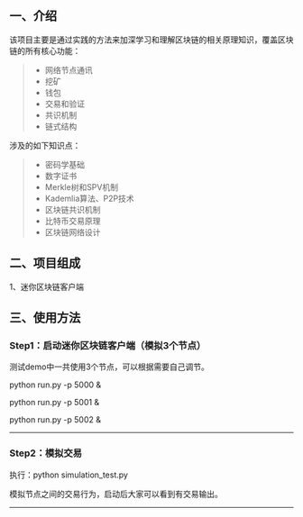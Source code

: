 
## 一、介绍

该项目主要是通过实践的方法来加深学习和理解区块链的相关原理知识，覆盖区块链的所有核心功能：
> * 网络节点通讯
> * 挖矿
> * 钱包
> * 交易和验证
> * 共识机制
> * 链式结构

涉及的如下知识点：

> * 密码学基础
> * 数字证书
> * Merkle树和SPV机制
> * Kademlia算法、P2P技术
> * 区块链共识机制
> * 比特币交易原理
> * 区块链网络设计

## 二、项目组成
1、迷你区块链客户端

## 三、使用方法

### **Step1：启动迷你区块链客户端（模拟3个节点）**
测试demo中一共使用3个节点，可以根据需要自己调节。

python run.py -p 5000 &

python run.py -p 5001 &

python run.py -p 5002 &

------

### **Step2：模拟交易**
执行：python simulation_test.py

模拟节点之间的交易行为，启动后大家可以看到有交易输出。

------

